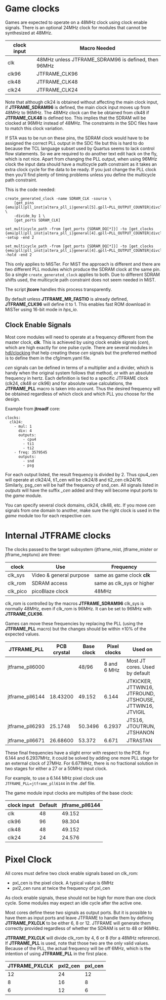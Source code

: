 # Game clocks

Games are expected to operate on a 48MHz clock using clock enable signals. There is an optional 24MHz clock for modules that cannot be synthesized at 48MHz.

 clock input | Macro Needed
-------------|--------------
clk          | 48MHz unless JTFRAME_SDRAM96 is defined, then 96MHz
clk96        | JTFRAME_CLK96
clk48        | JTFRAME_CLK48
clk24        | JTFRAME_CLK24

Note that although clk24 is obtained without affecting the main clock input, if **JTFRAME_SDRAM96** is defined, the main clock input moves up from 48MHz to 96MHz. The 48MHz clock can the be obtained from clk48 if **JTFRAME_CLK48** is defined too. This implies that the SDRAM will be clocked at 96MHz instead of 48MHz. The constraints in the SDC files have to match this clock variation.

If STA was to be run on these pins, the SDRAM clock would have to be assigned the correct PLL output in the SDC file but this is hard to do because the TCL language subset used by Quartus seems to lack control flow statements. So we are required to do another text edit hack on the fly, which is not nice. Apart from changing the PLL output, when using 96MHz clock the input data should have a multicycle path constraint as it takes an extra clock cycle for the data to be ready. If you just change the PLL clock then you'll find plenty of timing problems unless you define the multicycle path constraint.

This is the code needed:

```
create_generated_clock -name SDRAM_CLK -source \
    [get_pins {emu|pll|pll_inst|altera_pll_i|general[5].gpll~PLL_OUTPUT_COUNTER|divclk}] \
    -divide_by 1 \
    [get_ports SDRAM_CLK]

set_multicycle_path -from [get_ports {SDRAM_DQ[*]}] -to [get_clocks {emu|pll|pll_inst|altera_pll_i|general[4].gpll~PLL_OUTPUT_COUNTER|divclk}] -setup -end 2

set_multicycle_path -from [get_ports {SDRAM_DQ[*]}] -to [get_clocks {emu|pll|pll_inst|altera_pll_i|general[4].gpll~PLL_OUTPUT_COUNTER|divclk}] -hold -end 2
```

This only applies to MiSTer. For MiST the approach is different and there are two different PLL modules which produce the SDRAM clock at the same pin. So a single `create_generated_clock` applies to both. Due to different SDRAM shifts used, the multicycle path constraint does not seem needed in MiST.

The script **jtcore** handles this process transparently.

By default unless **JTFRAME_MR_FASTIO** is already defined, **JTFRAME_CLK96** will define it to 1. This enables fast ROM download in MiSTer using 16-bit mode in _hps_io_.

## Clock Enable Signals

Most core modules will need to operate at a frequency different from the master clock, **clk**. This is achieved by using clock enable signals (*cen*), which are high exactly for one pulse cycle. There are several modules in [hdl/clocking](../hdl/clocking) that help creating these *cen* signals but the preferred method is to define them in the cfg/mem.yaml file.

*cen* signals can be defined in terms of a multiplier and a divider, which is handy when the original system follows that method, or with an absolute frequency in hertz. Each definition is tied to a specific JTFRAME clock (clk24, clk48 or clk96) and for absolute value calculations, the **JTFRAME_PLL** macro is taken into account. Thus the desired frequency will be obtained regardless of which clock and which PLL you choose for the design.

Example from **jtroadf** core:

```
clocks:
  clk24:
    - mul: 1
      div: 4
      outputs:
        - cpu4
        - ti1
        - ti2
    - freq: 3579545
      outputs:
        - snd
        - psg
```

For each output listed, the result frequency is divided by 2. Thus cpu4_cen will operate at clk24/4, ti1_cen will be clk24/8 and ti2_cen clk24/16. Similarly, psg_cen will be half the frequency of snd_cen. All signals listed in _outputs_ will have the suffix *_cen* added and they will become input ports to the _game_ module.

You can specify several clock domains, clk24, clk48, etc. If you move _cen_ signals from one domain to another, make sure the right clock is used in the _game_ module too for each respective _cen_.

# Internal JTFRAME clocks

The clocks passed to the target subsystem (jtframe_mist, jtframe_mister or jtframe_neptuno) are three:

clock     |  Use                    | Frequency
----------|-------------------------|--------------------
clk_sys   | Video & general purpose | same as game clock **clk**
clk_rom   | SDRAM access            | same as clk_sys or higher
clk_pico  | picoBlaze clock         | 48MHz

clk_rom is controlled by the macros **JTFRAME_SDRAM96**
clk_sys is normally 48MHz, even if clk_rom is 96MHz. It can be set to 96MHz with **JTFRAME_CLK96**.

Games can move these frequencies by replacing the PLL (using the **JTFRAME_PLL** macro) but the changes should be within ±10% of the expected values.

JTFRAME_PLL     | PCB crystal |   Base clock    | Pixel clocks  | Used on
----------------|-------------|-----------------|---------------|-------------
jtframe_pll6000 |             |   48/96         | 8 and 6 MHz   | Most JT cores. Used by default
jtframe_pll6144 | 18.43200    |   49.152        | 6.144         | JTKICKER, JTTWIN16, JTFROUND, JTSHOUSE, JTTWIN16, JTVIGIL
jtframe_pll6293 | 25.1748     |   50.3496       | 6.2937        | JTS16, JTOUTRUN, JTSHANON
jtframe_pll6671 | 26.68600    |   53.372        | 6.671         | JTRASTAN

These final frequencies have a slight error with respect to the PCB. For 6.144 and 6.2937MHz, it could be solved by adding one more PLL stage for an external clock of 27MHz. For 6.671MHz, there is no fractional solution in two stages for either a 27 or a 50MHz input clock.

For example, to use a 6.144 MHz pixel clock use `JTFRAME_PLL=jtframe_pll6144` in the .def file.

The game module input clocks are multiples of the base clock:

 clock input | Default  | jtframe_pll6144
-------------|----------|------------------
clk          |  48      |   49.152
clk96        |  96      |   98.304
clk48        |  48      |   49.152
clk24        |  24      |   24.576

# Pixel Clock

All cores must define two clock enable signals based on clk_rom:

- pxl_cen is the pixel clock. A typical value is 6MHz
- pxl2_cen runs at twice the frequency of pxl_cen

As clock enable signals, these should not be high for more than one clock cycle. Some modules may expect an idle cycle after the active one.

Most cores define these two signals as output ports. But it is possible to have them as input ports and leave JTFRAME to handle them by defining **JTFRAME_PXLCLK** to be either 6, 8 or 12. JTFRAME will generate them correctly provided regardless of whether the SDRAM is set to 48 or 96MHz.

**JTFRAME_PXLCLK** will divide clk_rom by 4, 6 or 8 (for a 48MHz reference). If **JTFRAME_PLL** is used, note that those two are the only valid values. Because of the PLL, the actual frequency will be off 6MHz, which is the intention of using **JTFRAME_PLL** in the first place.

| JTFRAME_PXLCLK | pxl2_cen | pxl_cen |
|:---------------|:---------|:--------|
| 12             | 24       | 12      |
| 8              | 16       | 8       |
| 6              | 12       | 6       |
